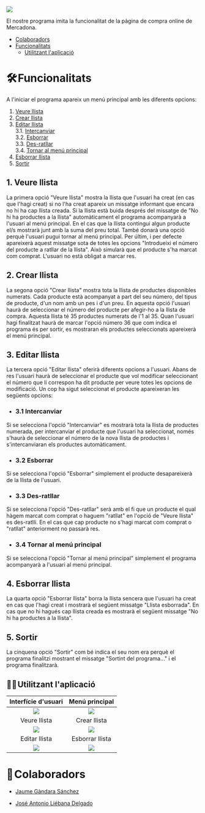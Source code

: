 ![](https://github.com/LSG-M05/m05-uf2-pr01-jaumegandara_josealiebana/blob/master/img/logo.jpg)

El nostre programa imita la funcionalitat de la pàgina de compra online de Mercadona.

- [Colaboradors](#colaboradors)
- [Funcionalitats](#funcio)
    - [Utilitzant l'aplicació](#utilitzar)

# 🛠️ Funcionalitats<a name="funcio"></a>
A l'iniciar el programa apareix un menú principal amb les diferents opcions:

1. [Veure llista](#veurellista)
2. [Crear llista](#crearllista)
3. [Editar llista](#editarllista)<br/>
    3.1. [Intercanviar](#inter)<br/>
    3.2. [Esborrar](#esbo)<br/>
    3.3. [Des-ratllar](#des)<br/>
    3.4. [Tornar al menú principal](#tornar)
4. [Esborrar llista](#esborrarllista)
5. [Sortir](#sortir)

## 1. Veure llista<a name="veurellista"></a>
La primera opció "Veure llista" mostra la llista que l'usuari ha creat (en cas que l'hagi creat) si no l'ha creat apareix un missatge informant que encara no hi ha cap llista creada.
Si la llista està buida després del missatge de "No hi ha productes a la llista" automàticament el programa acompanyarà a l'usuari al menú principal.
En el cas que la llista contingui algun producte el/s mostrarà junt amb la suma del preu total. També donarà una opció perquè l'usuari pugui tornar al menú principal.
Per últim, i per defecte apareixerà aquest missatge sota de totes les opcions "Introdueixi el número del producte a ratllar de la llista". Això simularà que el producte s'ha marcat com comprat. L'usuari no està obligat a marcar res.

## 2. Crear llista<a name="crearllista"></a>
La segona opció "Crear llista" mostra tota la llista de productes disponibles numerats. Cada producte està acompanyat a part del seu número, del tipus de producte, d'un nom amb un pes i d'un preu.
En aquesta opció l'usuari haurà de seleccionar el número del producte per afegir-ho a la llista de compra. Aquesta llista té 35 productes numerats de l'1 al 35. Quan l'usuari hagi finalitzat haurà de marcar l'opció número 36 que com indica el programa és per sortir, es mostraran els productes seleccionats apareixerà el menú principal.

## 3. Editar llista<a name="editarllista"></a>
La tercera opció "Editar llista" oferirà diferents opcions a l'usuari. Abans de res l'usuari haurà de seleccionar el producte que vol modificar seleccionant el número que li correspon ha dit producte per veure totes les opcions de modificació. Un cop ha sigut seleccionat el producte apareixeran les següents opcions:

 - ### 3.1 Intercanviar<a name="inter"></a>
Si se selecciona l'opció "Intercanviar" es mostrarà tota la llista de productes numerada, per intercanviar el producte que l'usuari ha seleccionat, només s'haurà de seleccionar el número de la nova llista de productes i s'intercanviaran els productes automàticament.

- ### 3.2 Esborrar<a name="esbo"></a>
Si se selecciona l'opció "Esborrar" simplement el producte desapareixerà de la llista de l'usuari.

- ### 3.3 Des-ratllar<a name="des"></a>
Si se selecciona l'opció "Des-ratllar" serà amb el fi que un producte el qual hàgem marcat com comprat o haguem "ratllat" en l'opció de "Veure llista" es des-ratlli. En el cas que cap producte no s'hagi marcat com comprat o "ratllat" anteriorment no passarà res.

- ### 3.4 Tornar al menú principal<a name="tornar"></a>
Si se selecciona l'opció "Tornar al menú principal" simplement el programa acompanyarà a l'usuari al menú principal.

## 4. Esborrar llista<a name="esborrarllista"></a>
La quarta opció "Esborrar llista" borra la llista sencera que l'usuari ha creat en cas que l'hagi creat i mostrarà el següent missatge "Llista esborrada". En cas que no hi hagués cap llista creada es mostrarà el següent missatge "No hi ha productes a la llista".

## 5. Sortir<a name="sortir"></a>
La cinquena opció "Sortir" com bé indica el seu nom era perquè el programa finalitzi mostrant el missatge "Sortint del programa..." i el programa finalitzarà.

## 👨‍💻 Utilitzant l'aplicació<a name="utilitzar"></a>

|  Interfície d'usuari  | Menú principal  |
|:-------------:| :-------------: |
|![](https://github.com/LSG-M05/m05-uf2-pr01-jaumegandara_josealiebana/blob/master/img/logoImg.png) | ![](https://github.com/LSG-M05/m05-uf2-pr01-jaumegandara_josealiebana/blob/master/img/menuPrincipal.png) | 
| Veure llista | Crear llista| 
|![](https://github.com/LSG-M05/m05-uf2-pr01-jaumegandara_josealiebana/blob/master/img/verLista.png) | ![](https://github.com/LSG-M05/m05-uf2-pr01-jaumegandara_josealiebana/blob/master/img/addProducto.png) | 
| Editar llista | Esborrar llista | 
| ![](https://github.com/LSG-M05/m05-uf2-pr01-jaumegandara_josealiebana/blob/master/img/editarLista.png) |![](https://github.com/LSG-M05/m05-uf2-pr01-jaumegandara_josealiebana/blob/master/img/borrarLista.png) | 

# 🤝 Colaboradors <a name="colaboradors"></a>

- [Jaume Gàndara Sánchez](https://www.linkedin.com/in/jaume-gandara/)

- [José Antonio Liébana Delgado](https://www.linkedin.com/in/joseantonio-liebana/)



